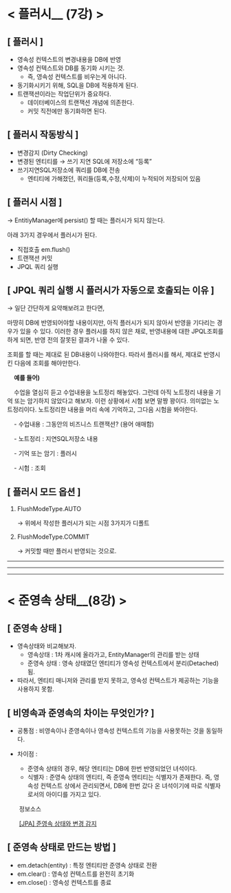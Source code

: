 # < 플러시__ (7강) >

## [ 플러시 ]

- 영속성 컨텍스트의 변경내용을 DB에 반영
- 영속성 컨텍스트와 DB를 동기화 시키는 것.
    - 즉, 영속성 컨텍스트를 비우는게 아니다.
- 동기화시키기 위해, SQL을 DB에 적용하게 된다.
- 트랜잭션이라는 작업단위가 중요하다.
    - 데이터베이스의 트랜잭션 개념에 의존한다.
    - 커밋 직전에만 동기화하면 된다.

## [ 플러시 작동방식 ]

- 변경감지 (Dirty Checking)
- 변경된 엔티티를 → 쓰기 지연 SQL에 저장소에 “등록”
- 쓰기지연SQL저장소에 쿼리를 DB에 전송
    - 엔티티에 가해졌던, 쿼리들(등록,수정,삭제)이 누적되어 저장되어 있음

## [ 플러시 시점 ]

→ EntitiyManager에 persist() 할 때는 플러시가 되지 않는다.

아래 3가지 경우에서 플러시가 된다.

- 직접호출 em.flush()
- 트랜잭션 커밋
- JPQL 쿼리 실행

## [ JPQL 쿼리 실행 시 플러시가 자동으로 호출되는 이유 ]

→ 일단 간단하게 요약해보려고 한다면,

마땅히 DB에 반영되어야할 내용이지만, 아직 플러시가 되지 않아서 반영을 기다리는 경우가 있을 수 있다. 이러한 경우 플러시를 하지 않은 채로, 반영내용에 대한 JPQL조회를 하게 되면, 반영 전의 잘못된 결과가 나올 수 있다.

조회를 할 때는 제대로 된 DB내용이 나와야한다. 따라서 플러시를 해서, 제대로 반영시킨 다음에 조회를 해야만한다.

&nbsp; &nbsp; **예를 들어)**

&nbsp; &nbsp; 수업을 열심히 듣고 수업내용을 노트정리 해놓았다. 그런데 아직 노트정리 내용을 기억 또는 암기하지 않았다고 해보자. 이런 상황에서 시험 보면 말짱 꽝이다. 의미없는 노트정리이다. 노트정리한 내용을 머리 속에 기억하고, 그다음 시험을 봐야한다.

&nbsp; &nbsp; - 수업내용 :  그동안의 비즈니스 트랜잭션? (용어 애매함)

&nbsp; &nbsp; - 노트정리  :   지연SQL저장소 내용

&nbsp; &nbsp; - 기억 또는 암기 :  플러시

&nbsp; &nbsp; - 시험 :  조회

## [ 플러시 모드 옵션 ]

1. FlushModeType.AUTO
    
    → 위에서 작성한 플러시가 되는 시점 3가지가 디폴트
    
2. FlushModeType.COMMIT
    
    → 커밋할 때만 플러시 반영되는 것으로.
    
    
---
---
---

# < 준영속 상태__(8강) >

## [ 준영속 상태 ]

- 영속상태와 비교해보자.
    - 영속상태 :   1차 캐시에 올라가고, EntityManager의 관리를 받는 상태
    - 준영속 상태 :   영속 상태였던 엔티티가 영속성 컨텍스트에서 분리(Detached) 됨.
- 따라서, 엔티티 매니저와 관리를 받지 못하고, 영속성 컨텍스트가 제공하는 기능을 사용하지 못함.

## [ 비영속과 준영속의 차이는 무엇인가? ]
    
- 공통점 :  비영속이나 준영속이나 영속성 컨텍스트의 기능을 사용못하는 것을 동일하다.
- 차이점 :
    - 준영속 상태의 경우, 해당 엔티티는 DB에 한번 반영되었던 녀석이다.
    - 식별자 :   준영속 상태의 엔티티, 즉 준영속 엔티티는 식별자가 존재한다. 즉, 영속성 컨텍스트 상에서 관리되면서, DB에 한번 갔다 온 녀석이기에 따로 식별자로서의 아이디를 가지고 있다.

    &nbsp;정보소스
    
    &nbsp;[[JPA] 준영속 상태와 변경 감지](https://velog.io/@wogud7587/JPA-%EC%A4%80%EC%98%81%EC%86%8D-%EC%83%81%ED%83%9C%EC%99%80-%EB%B3%80%EA%B2%BD-%EA%B0%90%EC%A7%80)
    

## [ 준영속 상태로 만드는 방법 ]

- em.detach(entity) :   특정 엔티티만 준영속 상태로 전환
- em.clear() :   영속성 컨텍스트를 완전히 초기화
- em.close() :   영속성 컨텍스트를 종료
